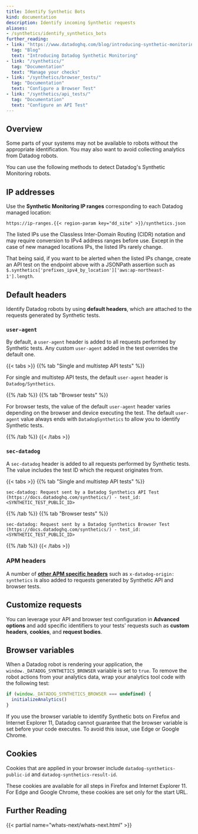 ```yaml
---
title: Identify Synthetic Bots
kind: documentation
description: Identify incoming Synthetic requests
aliases:
- /synthetics/identify_synthetics_bots
further_reading:
- link: "https://www.datadoghq.com/blog/introducing-synthetic-monitoring/"
  tag: "Blog"
  text: "Introducing Datadog Synthetic Monitoring"
- link: "/synthetics/"
  tag: "Documentation"
  text: "Manage your checks"
- link: "/synthetics/browser_tests/"
  tag: "Documentation"
  text: "Configure a Browser Test"
- link: "/synthetics/api_tests/"
  tag: "Documentation"
  text: "Configure an API Test"
---
```


## Overview

Some parts of your systems may not be available to robots without the appropriate identification. You may also want to avoid collecting analytics from Datadog robots. 

You can use the following methods to detect Datadog's Synthetic Monitoring robots.

## IP addresses

Use the **Synthetic Monitoring IP ranges** corresponding to each Datadog managed location:

```
https://ip-ranges.{{< region-param key="dd_site" >}}/synthetics.json
```

The listed IPs use the Classless Inter-Domain Routing (CIDR) notation and may require conversion to IPv4 address ranges before use. Except in the case of new managed locations IPs, the listed IPs rarely change. 

That being said, if you want to be alerted when the listed IPs change, create an API test on the endpoint above with a JSONPath assertion such as `$.synthetics['prefixes_ipv4_by_location']['aws:ap-northeast-1'].length`.

## Default headers

Identify Datadog robots by using **default headers**, which are attached to the requests generated by Synthetic tests.

### `user-agent`

By default, a `user-agent` header is added to all requests performed by Synthetic tests. Any custom `user-agent` added in the test overrides the default one.

{{< tabs >}}
{{% tab "Single and multistep API tests" %}}

For single and multistep API tests, the default `user-agent` header is `Datadog/Synthetics`.

{{% /tab %}}
{{% tab "Browser tests" %}}

For browser tests, the value of the default `user-agent` header varies depending on the browser and device executing the test. The default `user-agent` value always ends with `DatadogSynthetics` to allow you to identify Synthetic tests.

{{% /tab %}}
{{< /tabs >}}

### `sec-datadog`

A `sec-datadog` header is added to all requests performed by Synthetic tests. The value includes the test ID which the request originates from.

{{< tabs >}}
{{% tab "Single and multistep API tests" %}}

```
sec-datadog: Request sent by a Datadog Synthetics API Test (https://docs.datadoghq.com/synthetics/) - test_id: <SYNTHETIC_TEST_PUBLIC_ID>
```

{{% /tab %}}
{{% tab "Browser tests" %}}

```
sec-datadog: Request sent by a Datadog Synthetics Browser Test (https://docs.datadoghq.com/synthetics/) - test_id: <SYNTHETIC_TEST_PUBLIC_ID>
```

{{% /tab %}}
{{< /tabs >}}

### APM headers

A number of [**other APM specific headers**][1] such as `x-datadog-origin: synthetics` is also added to requests generated by Synthetic API and browser tests.

## Customize requests

You can leverage your API and browser test configuration in **Advanced options** and add specific identifiers to your tests' requests such as **custom headers**, **cookies**, and **request bodies**.

## Browser variables

When a Datadog robot is rendering your application, the `window._DATADOG_SYNTHETICS_BROWSER` variable is set to `true`. To remove the robot actions from your analytics data, wrap your analytics tool code with the following test:

```javascript
if (window._DATADOG_SYNTHETICS_BROWSER === undefined) {
  initializeAnalytics()
}
```

If you use the browser variable to identify Synthetic bots on Firefox and Internet Explorer 11, Datadog cannot guarantee that the browser variable is set before your code executes. To avoid this issue, use Edge or Google Chrome.

## Cookies

Cookies that are applied in your browser include `datadog-synthetics-public-id` and `datadog-synthetics-result-id`.

These cookies are available for all steps in Firefox and Internet Explorer 11. For Edge and Google Chrome, these cookies are set only for the start URL.
## Further Reading

{{< partial name="whats-next/whats-next.html" >}}

[1]: /synthetics/apm/#how-are-traces-linked-to-tests
